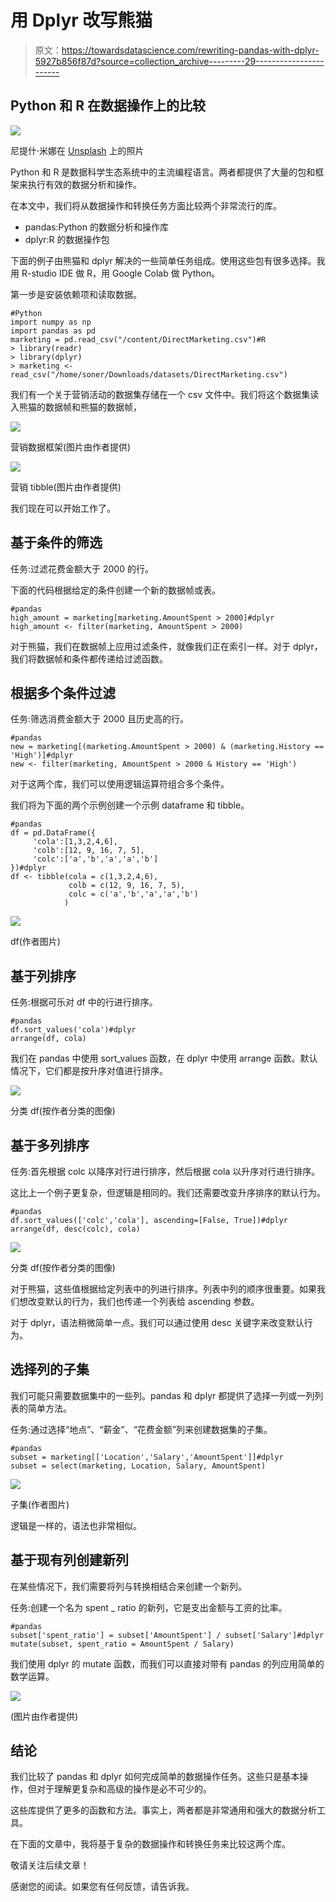 # 用 Dplyr 改写熊猫

> 原文：<https://towardsdatascience.com/rewriting-pandas-with-dplyr-5927b856f87d?source=collection_archive---------29----------------------->

## Python 和 R 在数据操作上的比较

![](img/de5793698a2196ed3ab75d440a76b705.png)

尼提什·米娜在 [Unsplash](https://unsplash.com/s/photos/again?utm_source=unsplash&utm_medium=referral&utm_content=creditCopyText) 上的照片

Python 和 R 是数据科学生态系统中的主流编程语言。两者都提供了大量的包和框架来执行有效的数据分析和操作。

在本文中，我们将从数据操作和转换任务方面比较两个非常流行的库。

*   pandas:Python 的数据分析和操作库
*   dplyr:R 的数据操作包

下面的例子由熊猫和 dplyr 解决的一些简单任务组成。使用这些包有很多选择。我用 R-studio IDE 做 R，用 Google Colab 做 Python。

第一步是安装依赖项和读取数据。

```
#Python
import numpy as np
import pandas as pd
marketing = pd.read_csv("/content/DirectMarketing.csv")#R
> library(readr)
> library(dplyr)
> marketing <- read_csv("/home/soner/Downloads/datasets/DirectMarketing.csv")
```

我们有一个关于营销活动的数据集存储在一个 csv 文件中。我们将这个数据集读入熊猫的数据帧和熊猫的数据帧，

![](img/9e6f5c07e1f902253ef3b04e0656f2d9.png)

营销数据框架(图片由作者提供)

![](img/19dbb034206924a7060889352e5936d1.png)

营销 tibble(图片由作者提供)

我们现在可以开始工作了。

## 基于条件的筛选

任务:过滤花费金额大于 2000 的行。

下面的代码根据给定的条件创建一个新的数据帧或表。

```
#pandas
high_amount = marketing[marketing.AmountSpent > 2000]#dplyr
high_amount <- filter(marketing, AmountSpent > 2000)
```

对于熊猫，我们在数据帧上应用过滤条件，就像我们正在索引一样。对于 dplyr，我们将数据帧和条件都传递给过滤函数。

## 根据多个条件过滤

任务:筛选消费金额大于 2000 且历史高的行。

```
#pandas
new = marketing[(marketing.AmountSpent > 2000) & (marketing.History == 'High')]#dplyr
new <- filter(marketing, AmountSpent > 2000 & History == 'High')
```

对于这两个库，我们可以使用逻辑运算符组合多个条件。

我们将为下面的两个示例创建一个示例 dataframe 和 tibble。

```
#pandas
df = pd.DataFrame({
     'cola':[1,3,2,4,6],
     'colb':[12, 9, 16, 7, 5],
     'colc':['a','b','a','a','b']
})#dplyr
df <- tibble(cola = c(1,3,2,4,6), 
             colb = c(12, 9, 16, 7, 5),
             colc = c('a','b','a','a','b')
            )
```

![](img/662fa1b31d6c0fa3b6e824e6dfef97d0.png)

df(作者图片)

## 基于列排序

任务:根据可乐对 df 中的行进行排序。

```
#pandas
df.sort_values('cola')#dplyr
arrange(df, cola)
```

我们在 pandas 中使用 sort_values 函数，在 dplyr 中使用 arrange 函数。默认情况下，它们都是按升序对值进行排序。

![](img/aa05fef73c705aaa4a96054954a5bca5.png)

分类 df(按作者分类的图像)

## 基于多列排序

任务:首先根据 colc 以降序对行进行排序，然后根据 cola 以升序对行进行排序。

这比上一个例子更复杂，但逻辑是相同的。我们还需要改变升序排序的默认行为。

```
#pandas
df.sort_values(['colc','cola'], ascending=[False, True])#dplyr
arrange(df, desc(colc), cola)
```

![](img/94afb1663ae17d10fe83d7946a3152f7.png)

分类 df(按作者分类的图像)

对于熊猫，这些值根据给定列表中的列进行排序。列表中列的顺序很重要。如果我们想改变默认的行为，我们也传递一个列表给 ascending 参数。

对于 dplyr，语法稍微简单一点。我们可以通过使用 desc 关键字来改变默认行为。

## 选择列的子集

我们可能只需要数据集中的一些列。pandas 和 dplyr 都提供了选择一列或一列列表的简单方法。

任务:通过选择“地点”、“薪金”、“花费金额”列来创建数据集的子集。

```
#pandas
subset = marketing[['Location','Salary','AmountSpent']]#dplyr
subset = select(marketing, Location, Salary, AmountSpent)
```

![](img/6557b8862a24582dd70c97bc14fa98cf.png)

子集(作者图片)

逻辑是一样的，语法也非常相似。

## 基于现有列创建新列

在某些情况下，我们需要将列与转换相结合来创建一个新列。

任务:创建一个名为 spent _ ratio 的新列，它是支出金额与工资的比率。

```
#pandas
subset['spent_ratio'] = subset['AmountSpent'] / subset['Salary']#dplyr
mutate(subset, spent_ratio = AmountSpent / Salary)
```

我们使用 dplyr 的 mutate 函数，而我们可以直接对带有 pandas 的列应用简单的数学运算。

![](img/e1ef0a6947f206b9c7e1688021400aff.png)

(图片由作者提供)

## 结论

我们比较了 pandas 和 dplyr 如何完成简单的数据操作任务。这些只是基本操作，但对于理解更复杂和高级的操作是必不可少的。

这些库提供了更多的函数和方法。事实上，两者都是非常通用和强大的数据分析工具。

在下面的文章中，我将基于复杂的数据操作和转换任务来比较这两个库。

敬请关注后续文章！

感谢您的阅读。如果您有任何反馈，请告诉我。